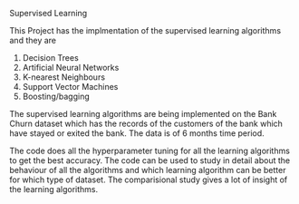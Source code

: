 Supervised Learning

This Project has the implmentation of the supervised learning algorithms and they are 
1. Decision Trees
2. Artificial Neural Networks 
3. K-nearest Neighbours
4. Support Vector Machines
5. Boosting/bagging

The supervised learning algorithms are being implemented on the Bank Churn dataset which has the records of the customers of the bank which have stayed or exited the bank. The data is of 6 months time period.

The code does all the hyperparameter tuning for all the learning algorithms to get the best accuracy.
The code can be used to study in detail about the behaviour of all the algorithms and which learning algorithm can be better for which type of dataset. The comparisional study gives a lot of insight of the learning algorithms.

